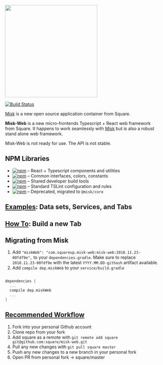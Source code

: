<img src="https://raw.githubusercontent.com/square/misk/master/misk.png" width="300">

[![Build Status](https://travis-ci.com/square/misk-web.svg?branch=master)](https://travis-ci.org/square/misk-web)

[Misk](https://github.com/square/misk) is a new open source application container from Square.

**Misk-Web** is a new micro-frontends Typescript + React web framework from Square. It happens to work seamlessly with [Misk](https://github.com/square/misk) but is also a robust stand alone web framework.

Misk-Web is not ready for use. The API is not stable.

## NPM Libraries

- [![npm](https://img.shields.io/npm/v/@misk/core.svg?label=@misk/core)](https://www.npmjs.com/package/@misk/core) &ndash; React + Typescript components and utilities
- [![npm](https://img.shields.io/npm/v/@misk/common.svg?label=@misk/common)](https://www.npmjs.com/package/@misk/common) &ndash; Common interfaces, colors, constants
- [![npm](https://img.shields.io/npm/v/@misk/dev.svg?label=@misk/dev)](https://www.npmjs.com/package/@misk/dev) &ndash; Shared developer build tools
- [![npm](https://img.shields.io/npm/v/@misk/tslint.svg?label=@misk/tslint)](https://www.npmjs.com/package/@misk/tslint) &ndash; Standard TSLint configuration and rules
- [![npm](https://img.shields.io/npm/v/@misk/components.svg?label=@misk/components)](https://www.npmjs.com/package/@misk/components) &ndash; Deprecated, migrated to `@misk/core`

## [Examples](examples/): Data sets, Services, and Tabs

## [How To](HOWTO.md): Build a new Tab

## Migrating from Misk

1. Add `"miskWeb": "com.squareup.misk-web:misk-web:2018.11.23-00fdf9e",` to your `dependencies.gradle`. Make sure to replace `2018.11.23-00fdf9e` with the latest `YYYY.MM.DD-githash` artifact available.
1. Add `compile dep.miskWeb` to your `service/build.gradle`

```Groovy

dependencies {
  ...
  compile dep.miskWeb
  ...
}

```

## [Recommended Workflow](https://blog.scottlowe.org/2015/01/27/using-fork-branch-git-workflow/)

1. Fork into your personal Github account
1. Clone repo from your fork
1. Add square as a remote with `git remote add square git@github.com:square/misk-web.git`
1. Pull any new changes with `git pull square master`
1. Push any new changes to a new branch in your personal fork
1. Open PR from personal fork -> square/master
